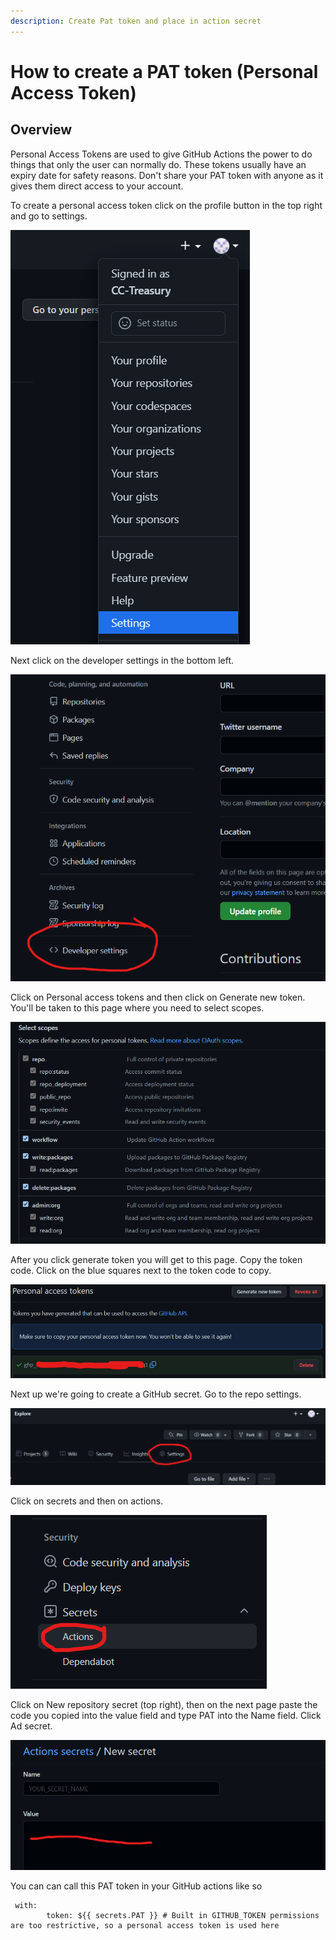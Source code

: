 ```yaml
---
description: Create Pat token and place in action secret
---
```


# How to create a PAT token (Personal Access Token)

## Overview

Personal Access Tokens are used to give GitHub Actions the power to do things that only the user can normally do. These tokens usually have an expiry date for safety reasons. Don't share your PAT token with anyone as it gives them direct access to your account.

&#x20;To create a personal access token click on the profile button in the top right and go to settings.

![](<../../.gitbook/assets/Untitled (8).png>)

Next click on the developer settings in the bottom left.

![](<../../.gitbook/assets/Untitled (5).png>)

Click on Personal access tokens and then click on Generate new token. You'll be taken to this page where you need to select scopes.

![](<../../.gitbook/assets/Untitled (7).png>)

After you click generate token you will get to this page. Copy the token code. Click on the blue squares next to the token code to copy.

![](<../../.gitbook/assets/Untitled (4).png>)

Next up we're going to create a GitHub secret. Go to the repo settings.

![](<../../.gitbook/assets/Untitled (6).png>)

Click on secrets and then on actions.

![](<../../.gitbook/assets/Untitled (3).png>)

Click on New repository secret (top right), then on the next page paste the code you copied into the value field and type PAT into the Name field. Click Ad secret.

![](<../../.gitbook/assets/Untitled (2).png>)

You can can call this PAT token in your GitHub actions like so

```
 with:
        token: ${{ secrets.PAT }} # Built in GITHUB_TOKEN permissions are too restrictive, so a personal access token is used here
```
